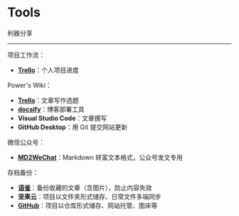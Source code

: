 # Tools

利器分享

---

项目工作流：
* [**Trello**](https://trello.com/b/0QeKClyr/%E4%B8%AA%E4%BA%BA%E9%A1%B9%E7%9B%AE)：个人项目进度

Power's Wiki：
* [**Trello**](https://trello.com/b/0QeKClyr/%E4%B8%AA%E4%BA%BA%E9%A1%B9%E7%9B%AE)：文章写作选题
* [**docsify**](https://docsify.js.org/#/zh-cn/)：博客部署工具
* **Visual Studio Code**：文章撰写
* **GitHub Desktop**：用 Git 提交网站更新

微信公众号：
* [**MD2WeChat**](https://linyuxuanlin.github.io/MD2WeChat/)：Markdown 转富文本格式，公众号发文专用

存档备份：
* [**语雀**](https://www.yuque.com/collection-power)：备份收藏的文章（含图片），防止内容失效
* **坚果云**：项目以文件夹形式储存、日常文件多端同步
* [**GitHub**](https://github.com/linyuxuanlin)：项目以仓库形式储存、网站托管、图床等
